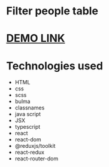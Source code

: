# Filter people table

# [DEMO LINK](https://bonum-taurus.github.io/Filter-people-table_react/)

# Technologies used
- HTML
- css
- scss
- bulma
- classnames
- java script
- JSX
- typescript
- react
- react-dom
- @reduxjs/toolkit
- react-redux
- react-router-dom
